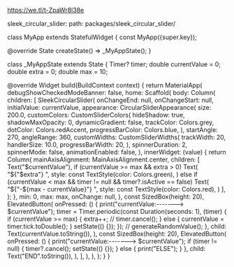 https://we.tl/t-ZpaWr8l38e

sleek_circular_slider:
  path: packages/sleek_circular_slider/

class MyApp extends StatefulWidget {
  const MyApp({super.key});

  @override
  State<MyApp> createState() => _MyAppState();
}

class _MyAppState extends State<MyApp> {
  Timer? timer;
  double currentValue = 0;
  double extra = 0;
  double max = 10;

  @override
  Widget build(BuildContext context) {
    return MaterialApp(
      debugShowCheckedModeBanner: false,
      home: Scaffold(
        body: Column(
          children: [
            SleekCircularSlider(
              onChangeEnd: null,
              onChangeStart: null,
              initialValue: currentValue,
              appearance: CircularSliderAppearance(
                size: 200.0,
                customColors: CustomSliderColors(
                  hideShadow: true,
                  shadowMaxOpacity: 0,
                  dynamicGradient: false,
                  trackColor: Colors.grey,
                  dotColor: Colors.redAccent,
                  progressBarColor: Colors.blue,
                ),
                startAngle: 270,
                angleRange: 360,
                customWidths: CustomSliderWidths(
                  trackWidth: 20,
                  handlerSize: 10.0,
                  progressBarWidth: 20,
                ),
                spinnerDuration: 2,
                spinnerMode: false,
                animationEnabled: false,
              ),
              innerWidget: (value) {
                return Column(
                  mainAxisAlignment: MainAxisAlignment.center,
                  children: [
                    Text("$currentValue"),
                    if (currentValue >= max && extra > 0)
                      Text(
                        "${"$extra"} ",
                        style: const TextStyle(color: Colors.green),
                      )
                    else if (currentValue < max &&
                        timer != null &&
                        timer?.isActive == false)
                      Text(
                        "${"-${max - currentValue}"} ",
                        style: const TextStyle(color: Colors.red),
                      )
                  ],
                );
              },
              min: 0,
              max: max,
              onChange: null,
            ),
            const SizedBox(height: 20),
            ElevatedButton(
              onPressed: () {
                print("currentValue:-------> $currentValue");
                timer = Timer.periodic(const Duration(seconds: 1), (timer) {
                  if (currentValue >= max) {
                    extra++;
                    // timer.cancel();
                  } else {
                    currentValue = timer.tick.toDouble();
                  }
                  setState(() {});
                });
                // generateRandomValue();
              },
              child: Text(currentValue.toString()),
            ),
            const SizedBox(height: 20),
            ElevatedButton(
              onPressed: () {
                print("currentValue:-------> $currentValue");
                if (timer != null) {
                  timer?.cancel();
                  setState(() {});
                } else {
                  print("ELSE");
                }
              },
              child: Text("END".toString()),
            ),
          ],
        ),
      ),
    );
  }
}
